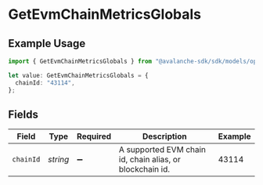 # GetEvmChainMetricsGlobals

## Example Usage

```typescript
import { GetEvmChainMetricsGlobals } from "@avalanche-sdk/sdk/models/operations";

let value: GetEvmChainMetricsGlobals = {
  chainId: "43114",
};
```

## Fields

| Field                                                    | Type                                                     | Required                                                 | Description                                              | Example                                                  |
| -------------------------------------------------------- | -------------------------------------------------------- | -------------------------------------------------------- | -------------------------------------------------------- | -------------------------------------------------------- |
| `chainId`                                                | *string*                                                 | :heavy_minus_sign:                                       | A supported EVM chain id, chain alias, or blockchain id. | 43114                                                    |